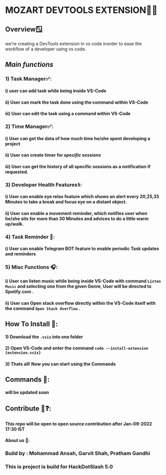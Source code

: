 # MOZART DEVTOOLS EXTENSION👨‍💻


## Overview🪟

we're creating a DevTools extension in vs code inorder to ease the workflow of a developer using vs code.

## *Main functions*
### 1) Task Manager✅:
####      i) user can add task while being inside VS-Code
####      ii) User can mark the task done using the command within VS-Code
####      iii) User can edit the task using a command within VS-Code

### 2) Time Manager✅:
####      i) User can get the data of how much time he/she spent developing a project
####      ii) User can create __timer__ for _specific sessions_
####      iii) User can get the __history__ of all specific sessions as a notification if requested.
      
### 3) Developer Health Features⚕️:
####      i) User can enable eye relax feature which shows an alert every 20,25,35 Minutes to take a break and focus eye on a distant object.
####      ii) User can enable a movement reminder, which notifies user when he/she sits for more than 30 Minutes and advices to do a little warm up/walk.

### 4) Task Reminder 🔔:
####      i) User can enable Telegram BOT feature to enable periodic Task updates and reminders

### 5) Misc Functions 🎧:
####      i) User can listen music while being inside VS-Code with command ````Listen Music```` and selecting one from the given Genre, User will be directed to Spotify.com .
####      ii) User can Open stack overflow directly within the VS-Code itself with the command ````Open Stack Overflow```` .
      
      
## How To Install 🔽:
####      1) Download the ```` .vsix ```` into one folder
####      2) Open VS-Code and enter the command ```` code --install-extension {extension.vsix} ````
####      3) Thats all! Now you can start using the Commands 

## Commands 🤖:
#### will be updated soon


## Contribute 🤝❓:
#### This repo will be open to open source contribution after **Jan-09-2022 17:30 IST**





#### About us 👤:
### Build by : Mohammad Ansah, Garvit Shah, Pratham Gandhi
### This is project is build for HackDotSlash 5.0
